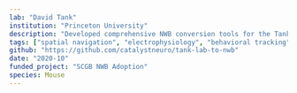 ```yaml
---
lab: "David Tank"
institution: "Princeton University"
description: "Developed comprehensive NWB conversion tools for the Tank lab's behavioral and electrophysiology datasets. Created a custom NWB extension (ndx-tank-metadata) for storing experiment-specific metadata including maze configurations and rig parameters. The conversion pipeline integrates Neuropixels recordings with VirMen behavioral data, including detailed trial structure, behavioral metrics, and synchronized TTL events. The tools support extensive metadata handling and include specialized visualization widgets for behavioral analysis."
tags: ["spatial navigation", "electrophysiology", "behavioral tracking"]
github: "https://github.com/catalystneuro/tank-lab-to-nwb"
date: "2020-10"
funded_project: "SCGB NWB Adoption"
species: Mouse
---
```

